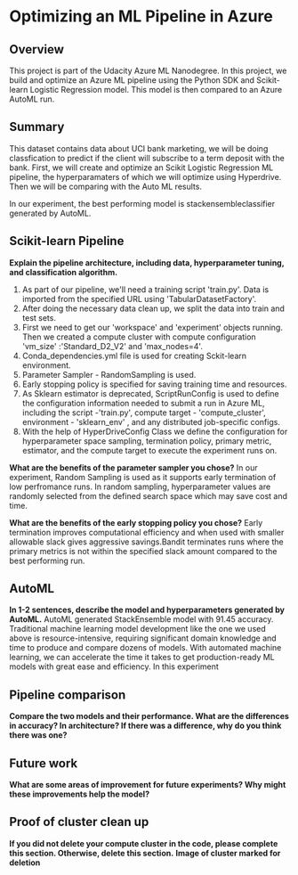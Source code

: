 # Optimizing an ML Pipeline in Azure

## Overview
This project is part of the Udacity Azure ML Nanodegree.
In this project, we build and optimize an Azure ML pipeline using the Python SDK and Scikit-learn Logistic Regression model.
This model is then compared to an Azure AutoML run.

## Summary
This dataset contains data about UCI bank marketing, we will be doing classfication to predict if the client will subscribe to a term deposit with the bank. First, we will create and optimize an Scikit Logistic Regression ML pipeline, the hyperparamaters of which we will optimize using Hyperdrive. Then we will be comparing with the Auto ML results. 

In our experiment, the best performing model is stackensembleclassifier generated by AutoML.

## Scikit-learn Pipeline
**Explain the pipeline architecture, including data, hyperparameter tuning, and classification algorithm.**
1. As part of our pipeline, we'll need a training script 'train.py'. Data is imported from the specified URL using 'TabularDatasetFactory'.
2. After doing the necessary data clean up, we split the data into train and test sets. 
3. First we need to get our 'workspace'  and 'experiment' objects running. Then we created a compute cluster with compute configuration 'vm_size' :'Standard_D2_V2' and   'max_nodes=4'.
4. Conda_dependencies.yml file is used for creating Sckit-learn environment.
5. Parameter Sampler - RandomSampling is used.
6. Early stopping policy is specified for saving training time and resources.
7. As Sklearn estimator is deprecated, ScriptRunConfig is used to define the configuration information needed to submit a run in Azure ML, including the script -'train.py', compute target - 'compute_cluster', environment - 'sklearn_env' , and any distributed job-specific configs.
8. With the help of HyperDriveConfig Class we define the configuration for hyperparameter space sampling, termination policy, primary metric, estimator, and the compute target to execute the experiment runs on. 

**What are the benefits of the parameter sampler you chose?**
In our experiment, Random Sampling is used as it supports early termination of low perfromance runs. In random sampling, hyperparameter values are randomly selected from the defined search space which may save cost and time.

**What are the benefits of the early stopping policy you chose?**
Early termination improves computational efficiency and when used with smaller allowable slack gives aggressive savings.Bandit terminates runs where the primary metrics is not within the specified slack amount compared to the best performing run.

## AutoML
**In 1-2 sentences, describe the model and hyperparameters generated by AutoML.**
AutoML generated StackEnsemble model with 91.45 accuracy. Traditional machine learning model development like the one we used above is resource-intensive, requiring significant domain knowledge and time to produce and compare dozens of models. With automated machine learning, we can accelerate the time it takes to get production-ready ML models with great ease and efficiency. In this experiment 

## Pipeline comparison
**Compare the two models and their performance. What are the differences in accuracy? In architecture? If there was a difference, why do you think there was one?**

## Future work
**What are some areas of improvement for future experiments? Why might these improvements help the model?**

## Proof of cluster clean up
**If you did not delete your compute cluster in the code, please complete this section. Otherwise, delete this section.**
**Image of cluster marked for deletion**
